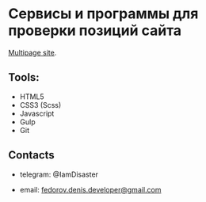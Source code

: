 # Сервисы и программы для проверки позиций сайта

[Multipage site](https://denis-developer.github.io/keychecker/).

## Tools:

- HTML5
- CSS3 (Scss)
- Javascript
- Gulp
- Git

## Contacts

- telegram: @IamDisaster

- email: fedorov.denis.developer@gmail.com
